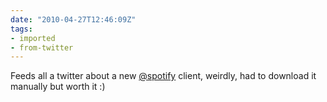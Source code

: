 ```yaml
---
date: "2010-04-27T12:46:09Z"
tags:
- imported
- from-twitter
---
```

Feeds all a twitter about a new [@spotify](/twitter/#/spotify) client, weirdly, had to download it manually but worth it :)
